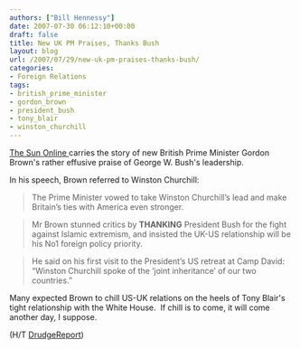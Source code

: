 ```yaml
---
authors: ["Bill Hennessy"]
date: 2007-07-30 06:12:10+00:00
draft: false
title: New UK PM Praises, Thanks Bush
layout: blog
url: /2007/07/29/new-uk-pm-praises-thanks-bush/
categories:
- Foreign Relations
tags:
- british_prime_minister
- gordon_brown
- president_bush
- tony_blair
- winston_churchill
---
```


[The Sun Online ](https://www.thesun.co.uk/article/0,,2-2007350097,00.html)carries the story of new British Prime Minister Gordon Brown's rather effusive praise of George W. Bush's leadership.

In his speech, Brown referred to Winston Churchill:


> 

> 
> The Prime Minister vowed to take Winston Churchill’s lead and make Britain’s ties with America even stronger.
> 
> 

> 
> Mr Brown stunned critics by **THANKING** President Bush for the fight against Islamic extremism, and insisted the UK-US relationship will be his No1 foreign policy priority.
> 
> 

> 
> He said on his first visit to the President’s US retreat at Camp David: “Winston Churchill spoke of the ‘joint inheritance’ of our two countries.”
> 
> 







Many expected Brown to chill US-UK relations on the heels of Tony Blair's tight relationship with the White House.  If chill is to come, it will come another day, I suppose.




(H/T [DrudgeReport](https://www.drudgereport.com/))






> 
